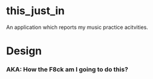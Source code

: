 # this_just_in
 An application which reports my music practice acitvities.
# Design
### AKA: How the F8ck am I going to do this?
